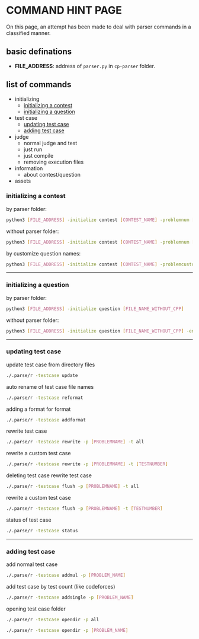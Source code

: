 # COMMAND HINT PAGE
On this page, an attempt has been made to deal with parser commands in a classified manner.

## basic definations
- **FILE_ADDRESS**: address of `parser.py` in `cp-parser` folder.


## list of commands
- initializing
  - [initializing a contest](#initializing-a-contest)
  - [initializing a question](#initializing-a-question)
- test case
  - [updating test case](#updating-test-case)
  - [adding test case](#adding-test-case)
- judge
  - normal judge and test
  - just run
  - just compile
  - removing execution files
- information
  - about contest/question
- assets


### initializing a contest
by parser folder:
```bash
python3 [FILE_ADDRESS] -initialize contest [CONTEST_NAME] -problemnum [NUMBER_OF_PROBLEM]
```

without parser folder:
```bash
python3 [FILE_ADDRESS] -initialize contest [CONTEST_NAME] -problemnum [NUMBER_OF_PROBLEM] -env=off
```

by customize question names:
```bash
python3 [FILE_ADDRESS] -initialize contest [CONTEST_NAME] -problemcustom "A B C D E1 E2 F1 F2 E" 
```
----

### initializing a question
by parser folder:
```bash
python3 [FILE_ADDRESS] -initialize question [FILE_NAME_WITHOUT_CPP]
```

without parser folder:
```bash
python3 [FILE_ADDRESS] -initialize question [FILE_NAME_WITHOUT_CPP] -env off
```

---
### updating test case
update test case from directory files
```bash
./.parse/r -testcase update
```

auto rename of test case file names
```bash
./.parse/r -testcase reformat
```

adding a format for format
```bash
./.parse/r -testcase addformat
```

rewrite test case
```bash
./.parse/r -testcase rewrite -p [PROBLEMNAME] -t all
```
rewrite a custom test case
```bash
./.parse/r -testcase rewrite -p [PROBLEMNAME] -t [TESTNUMBER]
```

deleting test case
rewrite test case
```bash
./.parse/r -testcase flush -p [PROBLEMNAME] -t all
```
rewrite a custom test case
```bash
./.parse/r -testcase flush -p [PROBLEMNAME] -t [TESTNUMBER]
```

status of test case
```bash
./.parse/r -testcase status
```
---

### adding test case
add normal test case
```bash
./.parse/r -testcase addmul -p [PROBLEM_NAME]
```

add test case by test count (like codeforces)
```bash
./.parse/r -testcase addsingle -p [PROBLEM_NAME]
```

opening test case folder
```bash
./.parse/r -testcase opendir -p all
```
```bash
./.parse/r -testcase opendir -p [PROBLEM_NAME]
```